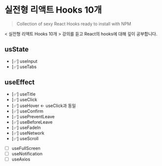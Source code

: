 # 실전형 리액트 Hooks 10개

> Collection of sexy React Hooks ready to install with NPM

< 실전형 리액트 Hooks 10개 > 강의를 듣고 React의 hooks에 대해 깊이 공부합니다.

## usState

- [✅] useInput
- [✅] useTabs

## useEffect

- [✅] useTitle
- [✅] useClick
- [✅] useHover <- useClick과 동일
- [✅] useConfirm
- [✅] usePreventLeave
- [✅] useBeforeLeave
- [✅] useFadeIn
- [✅] useNetwork
- [✅] useScroll
- [ ] useFullScreen
- [ ] useNotification
- [ ] useAxios
